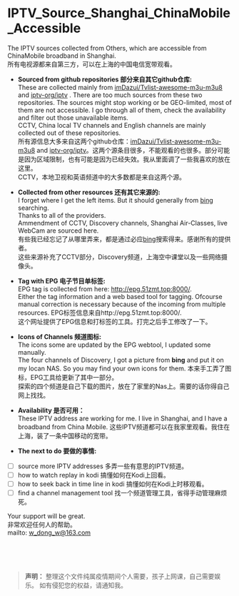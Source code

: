 # IPTV_Source_Shanghai_ChinaMobile_Accessible
The IPTV sources collected from Others, which are accessible from ChinaMobile broadband in Shanghai. <br />
所有电视源都来自第三方，可以在上海的中国电信宽带观看。

- **Sourced from github repositories 部分来自其它github仓库:**<br />
These are collected mainly from [imDazui/Tvlist-awesome-m3u-m3u8](https://github.com/imDazui/Tvlist-awesome-m3u-m3u8) and [iptv-org/iptv](https://github.com/iptv-org/iptv) . There are too much sources from these two repositories. The sources might stop working or be GEO-limited, most of them are not accessible. I go through all of them, check the availability and filter out those unavailable items. <br />
CCTV, China local TV channels and English channels are mainly collected out of these repositories. <br />
所有源信息大多来自这两个github仓库：[imDazui/Tvlist-awesome-m3u-m3u8](https://github.com/imDazui/Tvlist-awesome-m3u-m3u8) and [iptv-org/iptv](https://github.com/iptv-org/iptv)。这两个源条目很多，不能观看的也很多。部分可能是因为区域限制，也有可能是因为已经失效。我从里面调了一些我喜欢的放在这里。<br />
CCTV，本地卫视和英语频道中的大多数都是来自这两个源。


- **Collected from other resources 还有其它来源的:**<br />
I forget where I get the left items. But it should generally from [bing](https://bing.com) searching. <br />
Thanks to all of the providers. <br />
Ammendment of CCTV, Discovery channels, Shanghai Air-Classes, live WebCam are sourced here.<br />
有些我已经忘记了从哪里弄来，都是通过必应[bing](https://bing.com)搜索得来。感谢所有的提供者。<br />
这些来源补充了CCTV部分，Discovery频道，上海空中课堂以及一些网络摄像头。

- **Tag with EPG 电子节目单标签:**<br />
EPG tag is collected from here: http://epg.51zmt.top:8000/. <br>
Either the tag information and a web based tool for tagging. Ofcourse manual correction is necessary because of the incoming from multiple resources. 
EPG标签信息来自http://epg.51zmt.top:8000/. <br>
这个网址提供了EPG信息和打标签的工具。打完之后手工修改了一下。 

- **Icons of Channels 频道图标:**<br />
The icons some are updated by the EPG webtool, I updated some manually. <br />
The four channels of Discovery, I got a picture from **bing** and put it on my locan NAS. So you may find your own icons for them. 
本来手工弄了图标，EPG工具给更新了其中一部分。<br />
探索的四个频道是自己下载的图片，放在了家里的Nas上。需要的话你得自己网上找找。

- **Availability 是否可用：**<br />
These IPTV address are working for me. I live in Shanghai, and I have a broadband from China Mobile. 
这些IPTV频道都可以在我家里观看。我住在上海，装了一条中国移动的宽带。<br />

- **The next to do 要做的事情:**<br />
- [ ] source more IPTV addresses 多弄一些有意思的IPTV频道。
- [ ] how to watch replay in kodi 搞懂如何在Kodi上回看。
- [ ] how to seek back in time line in kodi 搞懂如何在Kodi上时移观看。
- [ ] find a channel management tool 找一个频道管理工具，省得手动管理麻烦死。

Your support will be great. <br />
非常欢迎任何人的帮助。<br />
mailto: w_dong_w@163.com

<br /><br /><br />
> **声明：**
> 整理这个文件纯属疫情期间个人需要，孩子上网课，自己需要娱乐。
如有侵犯您的权益，请通知我。
